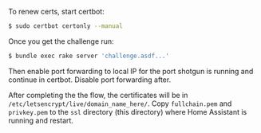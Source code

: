 To renew certs, start certbot:

```sh
$ sudo certbot certonly --manual
```

Once you get the challenge run:

```sh
$ bundle exec rake server 'challenge.asdf...'
```

Then enable port forwarding to local IP for the port shotgun is running and continue in certbot. Disable port forwarding after.

After completing the the flow, the certificates will be in `/etc/letsencrypt/live/domain_name_here/`. Copy `fullchain.pem` and `privkey.pem` to the `ssl` directory (this directory) where Home Assistant is running and restart.
